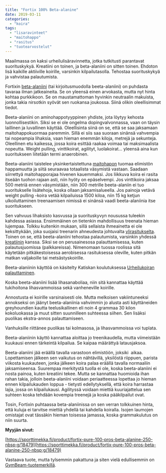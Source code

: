 ```yaml
---
title: "Fortix 100% Beta-alanine"
date: 2019-03-11
categories: 
  - "koira"
tags: 
  - "lisaravinteet"
  - "maitohappo"
  - "rasitus"
  - "tuotearvostelut"
---
```


Maailmassa on kaksi urheilulisäravinnetta, jotka tutkitusti parantavat suorituskykyä. Kreatiini on toinen, ja beta-alaniini on sitten toinen. Ehdoton lisä kaikille aktiiville koirille, varsinkin kilpailutasolla. Tehostaa suorituskykyä ja vahvistaa palautumista.

<!--more-->

Fortixin [beta-alaniini](https://www.katiska.eu/tieto/treenin-lisat/beeta-alaniini/) (tai kirjoitusmuodolla beeta-alaniini) on puhdasta tavaraa ilman jatkeaineita. Se on yleensä einen arvokasta, mutta nyt hinta kohtaa purkkikoon. Se on maustamattoman hyvinkin neutraalin makuista, jonka takia nirsotkin syövät sen ruokansa joukossa. Siinä olikin oleellisimmat tiedot.

Beeta-alaniini on aminohappotyyppinen yhdiste, jota löytyy kehosta luonnollisestikin. Siksi se ei ole ongelma dopingvalvonnassa, vaan on täysin laillinen ja luvallinen käyttää. Oleellisinta siinä on se, että se saa jaksamaan maitohappokuormaa paremmin. Sillä ei siis saa suoraan sinänsä vahvempia tai nopeampia lihaksia, vaan hieman enemmän kiloja, metrejä ja sekunteja. Oleellinen etu kaikessa, jossa koira esittää raakaa voimaa tai maksimaalista nopeutta. Weight pulling, vinttikoirat, agilityt, luolakoirat... yleensä aina kun suoritukseen liitetään termi anaerobinen.

Beeta-alaniini taistelee yksinkertaistettuna [maitohapon](https://www.katiska.eu/tieto/lihashuolto/maitohappo/) tuomaa elimistön happamuutta ja siitä seuraavaa totaalista väsymistä vastaan. Saadaan siirrettyä maitohapporajaa hivenen kauemmaksi. Jos liikkuva koira ei rasita itseään tuohon rajaan asti, niin hyöty on epäselvempi. Jos vinttikoira jaksaa 500 metriä ennen väsymistään, niin 300 metrille beeta-alaniin ei tuo suoritukselle lisätehoja, koska ollaan jaksamisalueella. Jos painoja vetävä weight pulling -koira vetää kilpailuissa 1500 kiloa, niin 15 kg ketjun ulkoiluttaminen treenaamisen nimissä ei sinänsä vaadi beeta-alaniinia itse suoritukseen.

Sen vahvuus lihaksisto kasvussa ja suorituskyvyn nousussa tuleekin kahdessa asiassa. Ensimmäinen on tietenkin mahdollisuus treenata hieman lujempaa. Tolkku kuitenkin mukaan, sillä sellaista ihmeainetta ei ole keksittykään, joka suojaisi treenarin ahneudesta johtuvalta [ylirasitukselta](https://www.katiska.eu/tieto/loukkaantumiset-ja-vammat/hermostollinen-ylikunto/). Toinen on se, että beeta-alaniini tehostaa palautumista, varsinkin yhdessä [kreatiinin](https://www.katiska.eu/tieto/treenin-lisat/kreatiini/) kanssa. Siksi se on perusainesosa palauttamisessa, kuten palautusjuomissa (palkkareissa). Nimenomaan tuossa roolissa sitä käytetään pitkäkestoisessa aerobisessa rasituksessa oleville, kuten pitkän matkan valjakoille tai metsästyskoirille.

Beeta-alaniinin käyttöä on käsitelty Katiskan koulutuksessa [Urheilukoiran palauttaminen](https://www.katiska.eu/tieto/palauttaminen/urheileva-koira-ja-palauttaminen/).

Koska beeta-alaniini lisää lihasanaboliaa, niin sitä kannattaa käyttää tukihoitona lihasvammoissa sekä vanheneville koirille.

Annostusta ei koirille varsinaisesti ole. Mutta melkoisen vakiintuneeksi annokseksi on jäänyt beeta-alaniinia vahvimmin jo alusta asti käyttäneiden greyhoundien kautta teelusikallinen eli noin 4 grammaa 30 kilon kokoluokassa ja muut sitten suunnilleen suhteessa siihen. Sen lisäksi puolikas ekstra-annos palauttamiseen.

Vanhuksille riittänee puolikas tai kolmasosa, ja lihasvammoissa voi tuplata.

Beeta-alaniinin käyttö kannattaa aloittaa jo treenikaudella, mutta viimeistään kuukausi ennen tärkeintä kilpailua. Se kaipaa määrättyä latausjaksoa.

Beeta-alaniini jää eräällä tavalla varastoon elimistöön, joksiki  aikaa. Lopettamisen jälkeen sen vaikutus on nähtävillä, yksilöstä riippuen, parista viikosta kuukauteen, jonka jälkeen koira palaa eräällä tavalla normaaliin jaksamiseensa. Suurempaa merkitystä tuolla ei ole, koska beeta-alaniini ei nosta painoa, kuten kreatiini tekee. Mutta se kannattaa huomioida ihan rahan takia, jolloin beeta-alaniini voidaan periaatteessa lopettaa jo hieman ennen kilpailukauden loppua - tietysti edellytyksellä, että koira harrastaa lajia, jossa on kilpailukausi. Agilityssä voidaan miettiä kuuriajattelua sen suhteen koska tehdään kovempia treenejä ja koska pääkilpailut ovat.

Tosin, Fortixin puhtaassa beta-alaniinissa on sen verran tolkkuinen hinta, että kuluja ei tarvitse miettiä yhdellä tai kahdella koiralla. Isojen laumojen omistajat ovat tässäkin hieman toisessa jamassa, koska grammakulutus on niin suurta.

**Myyjän sivut:**

[https://sporttimekka.fi/product/fortix-pure-100-pros-beta-alanine-250-nbsp;g/18479](https://sporttimekka.fi/product/fortix-pure-100-pros-beta-alanine-250-nbsp;g/18479)

Vastaava tuote, mutta tylsemmin pakattuna ja siten vielä edullisemmin on [GymBeam-tuotemerkillä](https://sporttimekka.fi/fi/product/gymbeam-beta-alanine-250g/19246).
